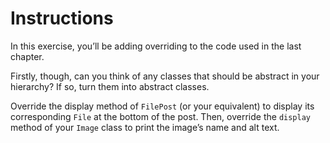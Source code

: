 # Instructions  

In this exercise, you’ll be adding overriding to the code used in the last chapter.

Firstly, though, can you think of any classes that should be abstract in your hierarchy? If so, turn them into abstract classes.

Override the display method of `FilePost` (or your equivalent) to display its corresponding `File` at the bottom of the post. Then, override the `display` method of your `Image` class to print the image’s name and alt text.